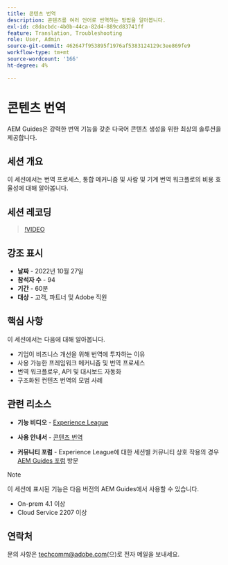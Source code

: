 ```yaml
---
title: 콘텐츠 번역
description: 콘텐츠를 여러 언어로 번역하는 방법을 알아봅니다.
exl-id: c8dacbdc-4b0b-44ca-82d4-889cd83741ff
feature: Translation, Troubleshooting
role: User, Admin
source-git-commit: 462647f953895f1976af5383124129c3ee869fe9
workflow-type: tm+mt
source-wordcount: '166'
ht-degree: 4%

---
```


# 콘텐츠 번역

AEM Guides은 강력한 번역 기능을 갖춘 다국어 콘텐츠 생성을 위한 최상의 솔루션을 제공합니다.

## 세션 개요

이 세션에서는 번역 프로세스, 통합 메커니즘 및 사람 및 기계 번역 워크플로의 비용 효율성에 대해 알아봅니다.

## 세션 레코딩

>[!VIDEO](https://video.tv.adobe.com/v/3414140/translation-aem-guides?quality=12&learn=on)

## 강조 표시

- **날짜** - 2022년 10월 27일
- **참석자 수** - 94
- **기간** - 60분
- **대상** - 고객, 파트너 및 Adobe 직원

## 핵심 사항

이 세션에서는 다음에 대해 알아봅니다.
- 기업이 비즈니스 개선을 위해 번역에 투자하는 이유
- 사용 가능한 프레임워크 메커니즘 및 번역 프로세스
- 번역 워크플로우, API 및 대시보드 자동화
- 구조화된 컨텐츠 번역의 모범 사례

## 관련 리소스

- **기능 비디오** - [Experience League](https://experienceleague.adobe.com/docs/experience-manager-guides-learn/videos/advanced-user-guide/overview.html?lang=ko)

- **사용 안내서** - [콘텐츠 번역](https://help.adobe.com/en_US/xml-documentation-for-adobe-experience-manager/index.html#t=DXML-master-map%2Ftranslation.html)

- **커뮤니티 포럼** - Experience League에 대한 세션별 커뮤니티 상호 작용의 경우 [AEM Guides 포럼](https://experienceleaguecommunities.adobe.com/t5/experience-manager-guides/bd-p/xml-documentation-discussions?profile.language=ko) 방문

>[!NOTE]
>
> 이 세션에 표시된 기능은 다음 버전의 AEM Guides에서 사용할 수 있습니다.
> - On-prem 4.1 이상
> - Cloud Service 2207 이상

## 연락처

문의 사항은 <techcomm@adobe.com>(으)로 전자 메일을 보내세요.
